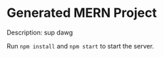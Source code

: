 # Generated MERN Project

Description: sup dawg

Run `npm install` and `npm start` to start the server.